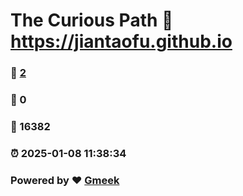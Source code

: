 # The Curious Path :link: https://jiantaofu.github.io 
### :page_facing_up: [2](https://jiantaofu.github.io/tag.html) 
### :speech_balloon: 0 
### :hibiscus: 16382 
### :alarm_clock: 2025-01-08 11:38:34 
### Powered by :heart: [Gmeek](https://github.com/Meekdai/Gmeek)
